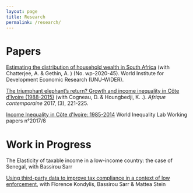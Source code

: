 ```yaml
---
layout: page
title: Research
permalink: /research/
---
```


# **Papers**

[Estimating the distribution of household wealth in South Africa](https://www.wider.unu.edu/sites/default/files/Publications/Working-paper/PDF/wp2020-45.pdf) (with Chatterjee, A. & Gethin, A. ) (No. wp-2020-45). World Institute for Development Economic Research (UNU-WIDER).

[The triumphant elephant’s return? Growth and income inequality in Côte d’Ivoire (1988-2015)](https://www.cairn-int.info/journal-afrique-contemporaine-2017-3-page-221.htm?contenu=resume#) 
(with Cogneau, D. & Houngbedji, K. .). *Afrique contemporaine* 2017, (3), 221-225.

[Income Inequality in Côte d'Ivoire: 1985-2014](https://halshs.archives-ouvertes.fr/halshs-02659230/document) World Inequality Lab Working papers n°2017/8

# **Work in Progress**

The Elasticity of taxable income in a low-income country: the case of Senegal, with Bassirou Sarr

[Using third-party data to improve tax compliance in a context of low enforcement](https://www.ictd.ac/project/using-third-party-data-to-improve-tax-compliance-in-a-context-of-low-enforcement/), with Florence Kondylis, Bassirou Sarr & Mattea Stein
